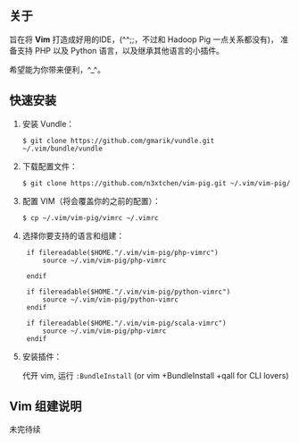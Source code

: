 ## 关于
旨在将 **Vim** 打造成好用的IDE，(^^;;，不过和 Hadoop Pig 一点关系都没有)，
准备支持 PHP 以及 Python 语言，以及继承其他语言的小插件。

希望能为你带来便利，^_^。

## 快速安装

1. 安装 Vundle：

    `$ git clone https://github.com/gmarik/vundle.git ~/.vim/bundle/vundle`

2. 下载配置文件：

    `$ git clone https://github.com/n3xtchen/vim-pig.git ~/.vim/vim-pig/`

3. 配置 VIM（将会覆盖你的之前的配置）：

    `$ cp ~/.vim/vim-pig/vimrc ~/.vimrc`

4. 选择你要支持的语言和组建：

        if filereadable($HOME."/.vim/vim-pig/php-vimrc")
            source ~/.vim/vim-pig/php-vimrc

        endif

        if filereadable($HOME."/.vim/vim-pig/python-vimrc")
            source ~/.vim/vim-pig/python-vimrc
        endif

        if filereadable($HOME."/.vim/vim-pig/scala-vimrc")
            source ~/.vim/vim-pig/php-vimrc
        endif

5. 安装插件：

    代开 vim, 运行 `:BundleInstall` (or vim +BundleInstall +qall for CLI lovers)

## Vim 组建说明

未完待续
